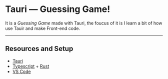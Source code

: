 # Tauri — Guessing Game!

It is a *Guessing Game* made with Tauri, the foucus of it is I learn a bit of how use Tauir and make Front-end code.

***

## Resources and Setup
- [Tauri](https://tauri.app/)
- [Typescript](https://www.typescriptlang.org/) + [Rust](https://www.rust-lang.org/)
- [VS Code](https://code.visualstudio.com/)